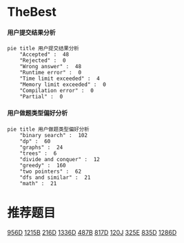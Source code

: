 # TheBest

<!-- tabs:start -->



#### **用户提交结果分析**

```mermaid
pie title 用户提交结果分析
    "Accepted" :  48
    "Rejected" :  0
    "Wrong answer" :  48
    "Runtime error" :  0
    "Time limit exceeded" :  4
    "Memory limit exceeded" :  0
    "Compilation error" :  0
    "Partial" :  0
```

#### **用户做题类型偏好分析**

```mermaid
pie title 用户做题类型偏好分析
    "binary search" :  102
    "dp" :  60
    "graphs" :  24
    "trees" :  6
    "divide and conquer" :  12
    "greedy" :  160
    "two pointers" :  62
    "dfs and similar" :  21
    "math" :  21
```



<!-- tabs:end -->
# 推荐题目
[956D](https://codeforces.com/contest/956/problem/D)
[1215B](https://codeforces.com/contest/1215/problem/B)
[216D](https://codeforces.com/contest/216/problem/D)
[1336D](https://codeforces.com/contest/1336/problem/D)
[487B](https://codeforces.com/contest/487/problem/B)
[817D](https://codeforces.com/contest/817/problem/D)
[120J](https://codeforces.com/contest/120/problem/J)
[325E](https://codeforces.com/contest/325/problem/E)
[835D](https://codeforces.com/contest/835/problem/D)
[1286D](https://codeforces.com/contest/1286/problem/D)

